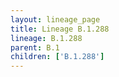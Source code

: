 ```yaml
---
layout: lineage_page
title: Lineage B.1.288
lineage: B.1.288
parent: B.1
children: ['B.1.288']
---
```

